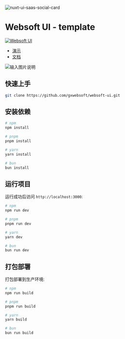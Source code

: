 ![nuxt-ui-saas-social-card](https://oss.wsdns.cn/20240619/1ea6e418195d4254b65e5db2d1a2a3e0.png?x-oss-process=image/resize,m_fixed,w_1680/quality,Q_100)

# Websoft UI - template

[![Websoft UI](https://img.shields.io/badge/Made%20with-Websoft%20UI%20-00DC82?logo=nuxt.js&labelColor=020420)](https://ui.nuxt.com/pro)

- [演示](https://ui.gxwebsoft.com)
- [文档](https://ui.gxwebsoft.com/docs/getting-started)

![输入图片说明](https://oss.wsdns.cn/20240327/f1175cc5aae741d3af05484747270bd5.jpeg?x-oss-process=image/resize,m_fixed,w_300/quality,Q_90)

## 快速上手

```bash [Terminal]
git clone https://github.com/gxwebsoft/websoft-ui.git
```

## 安装依赖

```bash
# npm
npm install

# pnpm
pnpm install

# yarn
yarn install

# bun
bun install
```

## 运行项目

运行成功后访问 `http://localhost:3000`:

```bash
# npm
npm run dev

# pnpm
pnpm run dev

# yarn
yarn dev

# bun
bun run dev
```

## 打包部署

打包部署到生产环境:

```bash
# npm
npm run build

# pnpm
pnpm run build

# yarn
yarn build

# bun
bun run build
```
